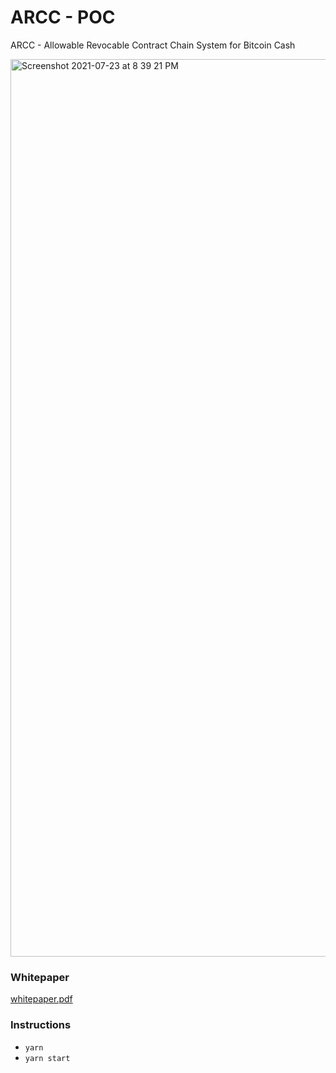 # ARCC - POC
ARCC - Allowable Revocable Contract Chain System for Bitcoin Cash


<img width="1436" alt="Screenshot 2021-07-23 at 8 39 21 PM" src="https://user-images.githubusercontent.com/7335120/126807337-6663778b-22db-41e7-9306-0cc4cda4b8c6.png">


<h3>Whitepaper</h3>

[whitepaper.pdf](https://github.com/kiok46/arcc/blob/main/whitepaper.pdf)


<h3>Instructions</h3>

- `yarn`
- `yarn start`
